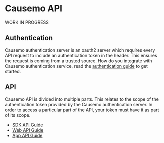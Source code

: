 Causemo API
====================
WORK IN PROGRESS

Authentication
--------------
Causemo authentication server is an oauth2 server which requires every API request to include an authentication token in the header. This ensures the request is coming from a trusted source. How do you integrate with Causemo authentication service, read the [authentication guide](https://github.com/Causemo/api-doc/blob/master/sections/authentication.md) to get started.

API
--------------
Causemo API is divided into multiple parts. This relates to the scope of the authentication token provided by the Causemo authentication server. In order to access a particular part of the API, your token must have it as part of its scope.
- [SDK API Guide](https://github.com/Causemo/api-doc/blob/master/sections/api/1/sdk/README.md) 
- [Web API Guide](https://github.com/Causemo/api-doc/blob/master/sections/api/1/web/README.md) 
- [App API Guide](https://github.com/Causemo/api-doc/blob/master/sections/api/1/app/README.md) 
